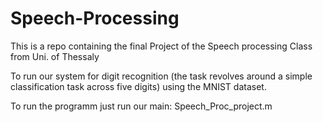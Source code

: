 # Speech-Processing
This is a repo containing the final Project of the Speech processing Class from Uni. of Thessaly


To run our system for digit recognition (the task revolves around a simple classification task across five digits) using the MNIST dataset.

To run the programm just run our main: Speech_Proc_project.m
